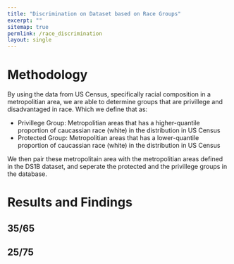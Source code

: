 ```yaml
---
title: "Discrimination on Dataset based on Race Groups"
excerpt: ""
sitemap: true
permlink: /race_discrimination
layout: single
---
```


# Methodology
By using the data from US Census, specifically racial composition in a metropolitian area, we are able to determine groups that are privillege and disadvantaged in race. Which we define that as:

- Privillege Group: Metropolitian areas that has a higher-quantile proportion of caucassian race (white) in the distribution in US Census
- Protected Group: Metropolitian areas that has a lower-quantile proportion of caucassian race (white) in the distribution in US Census

We then pair these metropolitain area with the metropolitian areas defined in the DS1B dataset, and seperate the protected and the privillege groups in the database. 

# Results and Findings

## 35/65

<!-- add findings for checking anything that has privillege in either origin and destination, which would allow checking anything in between 35-65 -->
## 25/75

